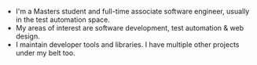 - I'm a Masters student and full-time associate software engineer, usually in the test automation space.
- My areas of interest are software development, test automation & web design.
- I maintain developer tools and libraries. I have multiple other projects under my belt too.
